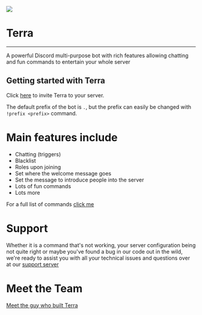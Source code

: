 ![](https://i.imgur.com/mmxCF19.png)


# Terra
---
A powerful Discord multi-purpose bot with rich features allowing chatting and fun commands to entertain your whole server
## Getting started with Terra
Click [here](https://discord.com/api/oauth2/authorize?client_id=909152718973698078&permissions=1642758929655&redirect_uri=https%3A%2F%2Fsouptech.xyz%2Fterra%2F&response_type=code&scope=bot%20guilds.join) to invite Terra to your server.

The default prefix of the bot is `.`, but the prefix can easily be changed with `!prefix <prefix>` command.

# Main features include
- Chatting (triggers)
- Blacklist
- Roles upon joining
- Set where the welcome message goes
- Set the message to introduce people into the server
- Lots of fun commands
- Lots more

For a full list of commands [click me](https://souptech.xyz/terra/commands)

# Support
Whether it is a command that's not working, your server configuration being not quite right or maybe you've found a bug in our code out in the wild, we're ready to assist you with all your technical issues and questions over at our [support server](https://discord.gg/TmJbwVzXq6)

# Meet the Team
[Meet the guy who built Terra](https://souptech.xyz/terra/team)
